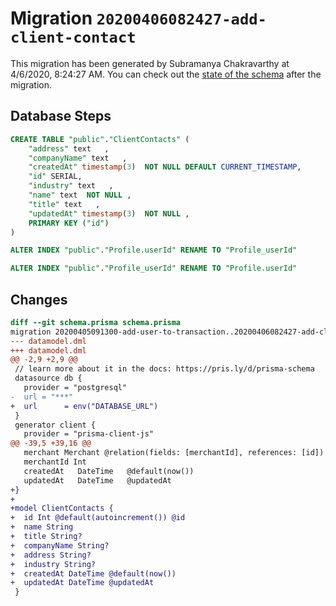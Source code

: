 # Migration `20200406082427-add-client-contact`

This migration has been generated by Subramanya Chakravarthy at 4/6/2020, 8:24:27 AM.
You can check out the [state of the schema](./schema.prisma) after the migration.

## Database Steps

```sql
CREATE TABLE "public"."ClientContacts" (
    "address" text   ,
    "companyName" text   ,
    "createdAt" timestamp(3)  NOT NULL DEFAULT CURRENT_TIMESTAMP,
    "id" SERIAL,
    "industry" text   ,
    "name" text  NOT NULL ,
    "title" text   ,
    "updatedAt" timestamp(3)  NOT NULL ,
    PRIMARY KEY ("id")
) 

ALTER INDEX "public"."Profile.userId" RENAME TO "Profile_userId"

ALTER INDEX "public"."Profile_userId" RENAME TO "Profile.userId"
```

## Changes

```diff
diff --git schema.prisma schema.prisma
migration 20200405091300-add-user-to-transaction..20200406082427-add-client-contact
--- datamodel.dml
+++ datamodel.dml
@@ -2,9 +2,9 @@
 // learn more about it in the docs: https://pris.ly/d/prisma-schema
 datasource db {
   provider = "postgresql"
-  url = "***"
+  url      = env("DATABASE_URL")
 }
 generator client {
   provider = "prisma-client-js"
@@ -39,5 +39,16 @@
   merchant Merchant @relation(fields: [merchantId], references: [id])
   merchantId Int
   createdAt   DateTime   @default(now())
   updatedAt   DateTime   @updatedAt
+}
+
+model ClientContacts {
+  id Int @default(autoincrement()) @id
+  name String
+  title String?
+  companyName String?
+  address String?
+  industry String?
+  createdAt DateTime @default(now())
+  updatedAt DateTime @updatedAt
 }
```


